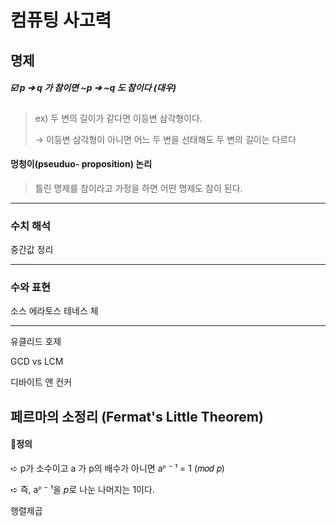 # 컴퓨팅 사고력



## 명제 

##### ☑️ p ➔ q 가 참이면 ~p ➔ ~q 도 참이다 (대우)

> ex)  두 변의 길이가 같다면 이등변 삼각형이다. 
>
> → 이등변 삼각형이 아니면 어느 두 변을 선태해도 두 변의 길이는 다르다 

#### 멍청이(pseuduo- proposition) 논리

> 틀린 명제를 참이라고 가정을 하면 어떤 명제도 참이 된다.



---

### 수치 해석

중간값 정리 





---



### 수와 표현

소스 에라토스 테네스 체



---



유클리드 호제

GCD vs LCM





디바이트 앤 컨커



## 페르마의 소정리 (Fermat's Little Theorem)

#### **📍정의** 

➪ p가 소수이고 a 가 p의 배수가 아니면  aᴾ ⁻ ¹ = 1 (𝑚𝑜𝑑 𝑝)

➪ 즉,   aᴾ ⁻ ¹을 *p*로 나눈 나머지는 1이다.









 행렬제곱













 

